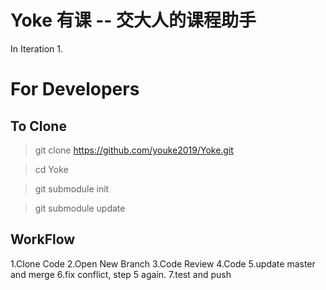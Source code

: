 # Yoke 有课 -- 交大人的课程助手

In Iteration 1.  

# For Developers
## To Clone 
> git clone https://github.com/youke2019/Yoke.git

> cd Yoke

> git submodule init

> git submodule update

## WorkFlow
1.Clone Code 
2.Open New Branch
3.Code Review
4.Code
5.update master and merge
6.fix conflict, step 5 again.
7.test and push



